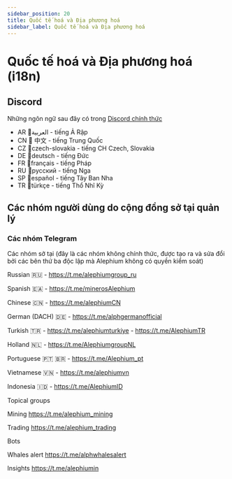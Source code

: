 ```yaml
---
sidebar_position: 20
title: Quốc tế hoá và Địa phương hoá
sidebar_label: Quốc tế hoá và Địa phương hoá
---
```


# Quốc tế hoá và Địa phương hoá (i18n)

## Discord

Những ngôn ngữ sau đây có trong [Discord chính thức ](https://alephium.org/discord)

- AR 🌙العربية - tiếng Ả Rập
- CN 🐼 中文 - tiếng Trung Quốc
- CZ 🏒czech-slovakia - tiếng CH Czech, Slovakia
- DE 🌭deutsch - tiếng Đức
- FR 🥖français - tiếng Pháp
- RU 🐻русский - tiếng Nga
- SP 🌮español - tiếng Tây Ban Nha
- TR 🐺türkçe - tiếng Thổ Nhĩ Kỳ

## Các nhóm người dùng do cộng đồng sở tại quản lý 

### Các nhóm Telegram 

Các nhóm sở tại (đây là các nhóm không chính thức, được tạo ra và sửa đổi bởi các bên thứ ba độc lập mà Alephium không có quyền kiểm soát)

Russian 🇷🇺 - https://t.me/alephiumgroup_ru

Spanish 🇪🇦 - https://t.me/minerosAlephium

Chinese 🇨🇳 - https://t.me/alephiumCN

German (DACH) 🇩🇪 - https://t.me/alphgermanofficial

Turkish 🇹🇷 - https://t.me/alephiumturkiye - https://t.me/AlephiumTR

Holland 🇳🇱 - https://t.me/AlephiumgroupNL

Portuguese 🇵🇹 🇧🇷 - https://t.me/Alephium_pt

Vietnamese 🇻🇳 - https://t.me/alephiumvn

Indonesia 🇮🇩 - https://t.me/AlephiumID

Topical groups

Mining https://t.me/alephium_mining

Trading https://t.me/alephium_trading

Bots

Whales alert https://t.me/alphwhalesalert

Insights https://t.me/alephiumin
